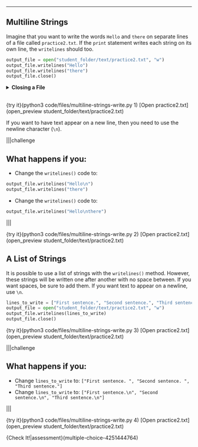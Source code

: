 ----------

## Multiline Strings

Imagine that you want to write the words `Hello` and `there` on separate lines of a file called `practice2.txt`. If the `print` statement writes each string on its own line, the `writelines` should too.

```python
output_file = open("student_folder/text/practice2.txt", "w")
output_file.writelines("Hello")
output_file.writelines("there")
output_file.close()
```

<details>
  <summary><strong>Closing a File</strong></summary>
  Closing the file is an important step in working with files. If you forget to close a file, some unpredictable actions may take place. For example, if you open a file with newly written text before closing the file, that text may not be in the file. Be sure that you close all of the files that you open.
</details><br>

{try it}(python3 code/files/multiline-strings-write.py 1)
[Open practice2.txt](open_preview student_folder/text/practice2.txt)

If you want to have text appear on a new line, then you need to use the newline character (`\n`).

|||challenge
## What happens if you:
* Change the `writelines()` code to:
```python
output_file.writelines("Hello\n")
output_file.writelines("there")
```
* Change the `writelines()` code to:
```python
output_file.writelines("Hello\nthere")
```

|||

{try it}(python3 code/files/multiline-strings-write.py 2)
[Open practice2.txt](open_preview student_folder/text/practice2.txt)

## A List of Strings

It is possible to use a list of strings with the `writelines()` method. However, these strings will be written one after another with no space between. If you want spaces, be sure to add them. If you want text to appear on a newline, use `\n`.

```python
lines_to_write = ["First sentence.", "Second sentence.", "Third sentence."]
output_file = open("student_folder/text/practice2.txt", "w")
output_file.writelines(lines_to_write)
output_file.close()
```

{try it}(python3 code/files/multiline-strings-write.py 3)
[Open practice2.txt](open_preview student_folder/text/practice2.txt)

|||challenge
## What happens if you:
* Change `lines_to_write` to:
`["First sentence. ", "Second sentence. ", "Third sentence."]`
* Change `lines_to_write` to:
`["First sentence.\n", "Second sentence.\n", "Third sentence.\n"]`

|||

{try it}(python3 code/files/multiline-strings-write.py 4)
[Open practice2.txt](open_preview student_folder/text/practice2.txt)

{Check It!|assessment}(multiple-choice-4251444764)

